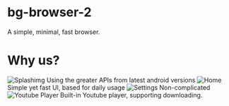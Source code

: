 # bg-browser-2
A simple, minimal, fast browser. 
# Why us?
<img src="images/splashimg.png" alt="Splashimg">
Using the greater APIs from latest android versions
<img src="images/home.png" alt="Home">
Simple yet fast UI, based for daily usage
<img src="images/settings.png" alt="Settings">
Non-complicated 
<img src="images/ytplayer.jpg" alt="Youtube Player">
Built-in Youtube player, supporting downloading.

